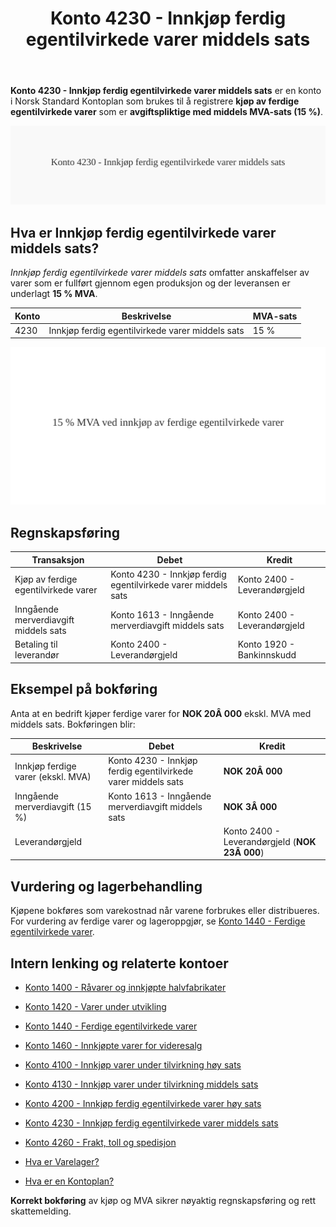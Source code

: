﻿---
title: "Konto 4230 - Innkjøp ferdig egentilvirkede varer middels sats"
meta_title: "4230-innkjop-ferdig-egentilvirkede-varer-middels-sats"
meta_description: '**Konto 4230 - Innkjøp ferdig egentilvirkede varer middels sats** er en konto i Norsk Standard Kontoplan som brukes til å registrere **kjøp av ferdige egenti...'
slug: 4230-innkjop-ferdig-egentilvirkede-varer-middels-sats
type: blog
layout: pages/single
---

**Konto 4230 - Innkjøp ferdig egentilvirkede varer middels sats** er en konto i Norsk Standard Kontoplan som brukes til å registrere **kjøp av ferdige egentilvirkede varer** som er **avgiftspliktige med middels MVA-sats (15 %)**.

![Illustrasjon av konto 4230 Innkjøp ferdig egentilvirkede varer middels sats](4230-innkjop-ferdig-egentilvirkede-varer-middels-sats-image.svg)

## Hva er Innkjøp ferdig egentilvirkede varer middels sats?

*Innkjøp ferdig egentilvirkede varer middels sats* omfatter anskaffelser av varer som er fullført gjennom egen produksjon og der leveransen er underlagt **15 % MVA**.

| Konto | Beskrivelse                                           | MVA-sats |
|-------|-------------------------------------------------------|----------|
| 4230  | Innkjøp ferdig egentilvirkede varer middels sats      | 15 %     |

![Middels inngående MVA-sats for ferdige egentilvirkede varer](4230-mva-middels-sats-ferdige-egentilvirkede-varer.svg)

## Regnskapsføring

| Transaksjon                                   | Debet                                                        | Kredit                        |
|-----------------------------------------------|--------------------------------------------------------------|-------------------------------|
| Kjøp av ferdige egentilvirkede varer          | Konto 4230 - Innkjøp ferdig egentilvirkede varer middels sats | Konto 2400 - Leverandørgjeld  |
| Inngående merverdiavgift middels sats         | Konto 1613 - Inngående merverdiavgift middels sats           | Konto 2400 - Leverandørgjeld  |
| Betaling til leverandør                        | Konto 2400 - Leverandørgjeld                                 | Konto 1920 - Bankinnskudd     |

## Eksempel på bokføring

Anta at en bedrift kjøper ferdige varer for **NOK 20Â 000** ekskl. MVA med middels sats. Bokføringen blir:

| Beskrivelse                                   | Debet                                                         | Kredit                                          |
|-----------------------------------------------|---------------------------------------------------------------|-------------------------------------------------|
| Innkjøp ferdige varer (ekskl. MVA)            | Konto 4230 - Innkjøp ferdig egentilvirkede varer middels sats  | **NOK 20Â 000**                                  |
| Inngående merverdiavgift (15 %)               | Konto 1613 - Inngående merverdiavgift middels sats            | **NOK 3Â 000**                                   |
| Leverandørgjeld                               |                                                               | Konto 2400 - Leverandørgjeld (**NOK 23Â 000**)    |

## Vurdering og lagerbehandling

Kjøpene bokføres som varekostnad når varene forbrukes eller distribueres. For vurdering av ferdige varer og lageroppgjør, se [Konto 1440 - Ferdige egentilvirkede varer](/blogs/kontoplan/1440-ferdige-egentilvirkede-varer "Konto 1440 - Ferdige egentilvirkede varer").

## Intern lenking og relaterte kontoer

* [Konto 1400 - Råvarer og innkjøpte halvfabrikater](/blogs/kontoplan/1400-raavarer-og-innkjopte-halvfabrikater "Konto 1400 - Råvarer og innkjøpte halvfabrikater")
* [Konto 1420 - Varer under utvikling](/blogs/kontoplan/1420-varer-under-utvikling "Konto 1420 - Varer under utvikling")
* [Konto 1440 - Ferdige egentilvirkede varer](/blogs/kontoplan/1440-ferdige-egentilvirkede-varer "Konto 1440 - Ferdige egentilvirkede varer")
* [Konto 1460 - Innkjøpte varer for videresalg](/blogs/kontoplan/1460-innkjopte-varer-for-videresalg "Konto 1460 - Innkjøpte varer for videresalg")
* [Konto 4100 - Innkjøp varer under tilvirkning høy sats](/blogs/kontoplan/4100-innkjop-varer-under-tilvirkning-hoy-sats "Konto 4100 - Innkjøp varer under tilvirkning høy sats")
* [Konto 4130 - Innkjøp varer under tilvirkning middels sats](/blogs/kontoplan/4130-innkjop-varer-under-tilvirkning-middels-sats "Konto 4130 - Innkjøp varer under tilvirkning middels sats")
* [Konto 4200 - Innkjøp ferdig egentilvirkede varer høy sats](/blogs/kontoplan/4200-innkjop-ferdig-egentilvirkede-varer-hoy-sats "Konto 4200 - Innkjøp ferdig egentilvirkede varer høy sats")
* [Konto 4230 - Innkjøp ferdig egentilvirkede varer middels sats](/blogs/kontoplan/4230-innkjop-ferdig-egentilvirkede-varer-middels-sats "Konto 4230 - Innkjøp ferdig egentilvirkede varer middels sats")
* [Konto 4260 - Frakt, toll og spedisjon](/blogs/kontoplan/4260-frakt-toll-og-spedisjon "Konto 4260 - Frakt, toll og spedisjon")

* [Hva er Varelager?](/blogs/regnskap/hva-er-varelager "Hva er Varelager? Komplett Guide til Lagerføring og Verdivurdering")
* [Hva er en Kontoplan?](/blogs/regnskap/hva-er-kontoplan "Hva er en Kontoplan? Komplett Guide til Kontoplaner i Norsk Regnskap")

**Korrekt bokføring** av kjøp og MVA sikrer nøyaktig regnskapsføring og rett skattemelding.






